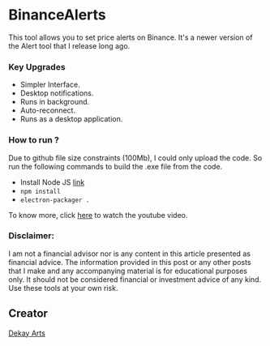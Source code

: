 # BinanceAlerts
This tool allows you to set price alerts on Binance. It's a newer version of the Alert tool that I release long ago.

### Key Upgrades
* Simpler Interface.
* Desktop notifications.
* Runs in background.
* Auto-reconnect.
* Runs as a desktop application.

### How to run ?
Due to github file size constraints (100Mb), I could only upload the code. So run the following commands to build the .exe file from the code.
* Install Node JS [link](https://nodejs.org/en/)
* `npm install`
* `electron-packager .`
 
To know more, click [here](https://youtu.be/Rlx8LjHo9Jc) to watch the youtube video.
 
 ### Disclaimer:
I am not a financial advisor nor is any content in this article presented as financial advice. The information provided in this post or any other posts that I make and any accompanying material is for educational purposes only. It should not be considered financial or investment advice of any kind. Use these tools at your own risk.

## Creator
[Dekay Arts](https://www.youtube.com/user/karthik947)

